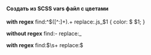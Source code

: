 #### Создать из SCSS vars файл с цветами
__with regex__
find:^\$([^:]+).+
replace:.js_$1 { color: $ $1; }

__without regex__
find:-
replace:_

__with regex__
find:\$\s+
replace:$
